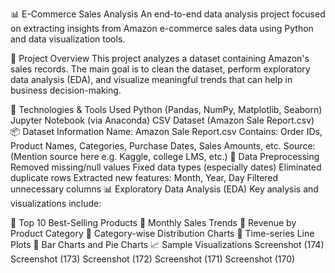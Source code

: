 📊 E-Commerce Sales Analysis
An end-to-end data analysis project focused on extracting insights from Amazon e-commerce sales data using Python and data visualization tools.

📁 Project Overview
This project analyzes a dataset containing Amazon's sales records. The main goal is to clean the dataset, perform exploratory data analysis (EDA), and visualize meaningful trends that can help in business decision-making.

🧰 Technologies & Tools Used
Python (Pandas, NumPy, Matplotlib, Seaborn)
Jupyter Notebook (via Anaconda)
CSV Dataset (Amazon Sale Report.csv)
📦 Dataset Information
Name: Amazon Sale Report.csv
Contains: Order IDs, Product Names, Categories, Purchase Dates, Sales Amounts, etc.
Source: (Mention source here e.g. Kaggle, college LMS, etc.)
🔧 Data Preprocessing
Removed missing/null values
Fixed data types (especially dates)
Eliminated duplicate rows
Extracted new features: Month, Year, Day
Filtered unnecessary columns
📊 Exploratory Data Analysis (EDA)
Key analysis and visualizations include:

📌 Top 10 Best-Selling Products
📌 Monthly Sales Trends
📌 Revenue by Product Category
📌 Category-wise Distribution Charts
📌 Time-series Line Plots
📌 Bar Charts and Pie Charts
📈 Sample Visualizations
Screenshot (174) Screenshot (173) Screenshot (172) Screenshot (171) Screenshot (170)
